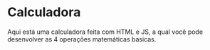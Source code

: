 # Calculadora
Aqui está uma calculadora feita com HTML e JS, a qual você pode desenvolver as 4 operações matemáticas basicas.

